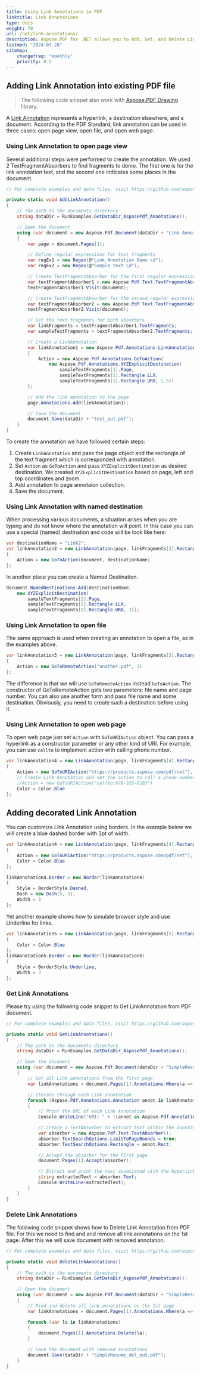 ```yaml
---
title: Using Link Annotations in PDF
linktitle: Link Annotations
type: docs
weight: 70
url: /net/link-annotations/
description: Aspose.PDF for .NET allows you to Add, Get, and Delete Link Annotation from your PDF document.
lastmod: "2024-07-28"
sitemap:
    changefreq: "monthly"
    priority: 0.5
---
```

<script type="application/ld+json">
{
    "@context": "https://schema.org",
    "@type": "TechArticle",
    "headline": "Using Link Annotation for PDF",
    "alternativeHeadline": "How to add Link Annotation in PDF",
    "abstract": "Aspose.PDF for .NET introduces robust capabilities for managing link annotations within PDF documents, enabling users to seamlessly add, retrieve, and remove hyperlinks. This feature enhances document interactivity by allowing links to open specific pages, external files, or web URLs, all customizable with various styles and actions. Unlock new possibilities for PDF navigation and user engagement with this powerful annotation functionality",
    "author": {
        "@type": "Person",
        "name": "Anastasiia Holub",
        "givenName": "Anastasiia",
        "familyName": "Holub",
        "url": "https://www.linkedin.com/in/anastasiia-holub-750430225/"
    },
    "genre": "pdf document generation",
    "keywords": "pdf, c#, text annotation",
    "wordcount": "302",
    "proficiencyLevel": "Beginner",
    "publisher": {
        "@type": "Organization",
        "name": "Aspose.PDF Doc Team",
        "url": "https://products.aspose.com/pdf",
        "logo": "https://www.aspose.cloud/templates/aspose/img/products/pdf/aspose_pdf-for-net.svg",
        "alternateName": "Aspose",
        "sameAs": [
            "https://facebook.com/aspose.pdf/",
            "https://twitter.com/asposepdf",
            "https://www.youtube.com/channel/UCmV9sEg_QWYPi6BJJs7ELOg/featured",
            "https://www.linkedin.com/company/aspose",
            "https://stackoverflow.com/questions/tagged/aspose",
            "https://aspose.quora.com/",
            "https://aspose.github.io/"
        ],
        "contactPoint": [
            {
                "@type": "ContactPoint",
                "telephone": "+1 903 306 1676",
                "contactType": "sales",
                "areaServed": "US",
                "availableLanguage": "en"
            },
            {
                "@type": "ContactPoint",
                "telephone": "+44 141 628 8900",
                "contactType": "sales",
                "areaServed": "GB",
                "availableLanguage": "en"
            },
            {
                "@type": "ContactPoint",
                "telephone": "+61 2 8006 6987",
                "contactType": "sales",
                "areaServed": "AU",
                "availableLanguage": "en"
            }
        ]
    },
    "url": "/net/link-annotation/",
    "mainEntityOfPage": {
        "@type": "WebPage",
        "@id": "/net/link-annotation/"
    },
    "dateModified": "2022-02-04",
    "description": "Aspose.PDF for .NET allows you to Add, Get, and Delete Text Annotation from your PDF document."
}
</script>

## Adding Link Annotation into existing PDF file

> The following code snippet also work with [Aspose.PDF.Drawing](/pdf/net/drawing/) library.

A [Link Annotation](https://reference.aspose.com/pdf/net/aspose.pdf.annotations/linkannotation) represents a hyperlink, a destination elsewhere, and a document. According to the PDF Standard, link annotation can be used in three cases: open page view, open file, and open web page.

### Using Link Annotation to open page view

Several additional steps were performed to create the annotation. We used 2 TextFragmentAbsorbers to find fragments to demo. The first one is for the link annotation text, and the second one indicates some places in the document.

```cs
// For complete examples and data files, visit https://github.com/aspose-pdf/Aspose.PDF-for-.NET

private static void AddLinkAnnotation()
{
    // The path to the documents directory
    string dataDir = RunExamples.GetDataDir_AsposePdf_Annotations();

    // Open the document
    using (var document = new Aspose.Pdf.Document(dataDir + "Link Annotation Demo.pdf"))
	{
		var page = document.Pages[1];

		// Define regular expressions for text fragments
		var regEx1 = new Regex(@"Link Annotation Demo \d");
		var regEx2 = new Regex(@"Sample text \d");

		// Create TextFragmentAbsorber for the first regular expression
		var textFragmentAbsorber1 = new Aspose.Pdf.Text.TextFragmentAbsorber(regEx1);
		textFragmentAbsorber1.Visit(document);

		// Create TextFragmentAbsorber for the second regular expression
		var textFragmentAbsorber2 = new Aspose.Pdf.Text.TextFragmentAbsorber(regEx2);
		textFragmentAbsorber2.Visit(document);

		// Get the text fragments for both absorbers
		var linkFragments = textFragmentAbsorber1.TextFragments;
		var sampleTextFragments = textFragmentAbsorber2.TextFragments;

		// Create a LinkAnnotation
		var linkAnnotation1 = new Aspose.Pdf.Annotations.LinkAnnotation(page, linkFragments[1].Rectangle)
		{
			Action = new Aspose.Pdf.Annotations.GoToAction(
				new Aspose.Pdf.Annotations.XYZExplicitDestination(
					sampleTextFragments[1].Page,
					sampleTextFragments[1].Rectangle.LLX,
					sampleTextFragments[1].Rectangle.URX, 1.5))
		};

		// Add the link annotation to the page
		page.Annotations.Add(linkAnnotation1);

		// Save the document
		document.Save(dataDir + "test_out.pdf");
	}
}
```

To create the annotation we have followed certain steps:

1. Create `LinkAnnotation` and pass the page object and the rectangle of the text fragment which is corresponded with annotation.
1. Set `Action` as `GoToAction` and pass `XYZExplicitDestination` as desired destination. We created `XYZExplicitDestination` based on page, left and top coordinates and zoom.
1. Add annotation to page annotaion collection.
1. Save the document.

### Using Link Annotation with named destination

When processing various documents, a situation arises when you are typing and do not know where the annotation will point.
In this case you can use a special (named) destination and code will be look like here:

```cs
var destinationName = "Link2";
var linkAnnotation2 = new LinkAnnotation(page, linkFragments[2].Rectangle)
{
    Action = new GoToAction(document, destinationName)
};
```

In another place you can create a Named Destination.

```cs
document.NamedDestinations.Add(destinationName,
    new XYZExplicitDestination(
        sampleTextFragments[2].Page,
        sampleTextFragments[2].Rectangle.LLX,
        sampleTextFragments[2].Rectangle.URX, 1));
```

### Using Link Annotation to open file

The same approach is used when creating an annotation to open a file, as in the examples above.

```cs
var linkAnnotation3 = new LinkAnnotation(page, linkFragments[3].Rectangle)
{
    Action = new GoToRemoteAction("another.pdf", 2)
};
```

The difference is that we will use `GoToRemoteAction` instead `GoToAction`. The constructor of GoToRemoteAction gets two parameters: file name and page number.
You can also use another form and pass file name and some destination. Obviously, you need to create such a destination before using it.

### Using Link Annotation to open web page

To open web page just set `Action` with `GoToURIAction` object. 
You can pass a hyperlink as a constructor parameter or any other kind of URI. For example, you can use `callto` to implement action with calling phone number.

```cs
var linkAnnotation4 = new LinkAnnotation(page, linkFragments[4].Rectangle)
{
    Action = new GoToURIAction("https://products.aspose.com/pdf/net"),
    // Create Link Annotation and set the action to call a phone number
    //Action = new GoToURIAction("callto:678-555-0103")
    Color = Color.Blue
};
```

## Adding decorated Link Annotation

You can customize Link Annotation using borders. In the example below we will create a blue dashed border with 3pt of width.

```cs
var linkAnnotation4 = new LinkAnnotation(page, linkFragments[4].Rectangle)
{
    Action = new GoToURIAction("https://products.aspose.com/pdf/net"),    
    Color = Color.Blue
};

linkAnnotation4.Border = new Border(linkAnnotation4)
{
    Style = BorderStyle.Dashed,
    Dash = new Dash(5, 5),
    Width = 3
};
```

Yet another example shows how to simulate browser style and use Underline for links.

```cs
var linkAnnotation5 = new LinkAnnotation(page, linkFragments[5].Rectangle)
{
    Color = Color.Blue
};
linkAnnotation5.Border = new Border(linkAnnotation5)
{
    Style = BorderStyle.Underline,
    Width = 3
};
```

### Get Link Annotations

Please try using the following code snippet to Get LinkAnnotation from PDF document.

```csharp
// For complete examples and data files, visit https://github.com/aspose-pdf/Aspose.PDF-for-.NET

private static void GetLinkAnnotations()
{
    // The path to the documents directory
    string dataDir = RunExamples.GetDataDir_AsposePdf_Annotations();

    // Open the document
    using (var document = new Aspose.Pdf.Document(dataDir + "SimpleResume_mod.pdf"))
	{
		// Get all Link annotations from the first page
		var linkAnnotations = document.Pages[1].Annotations.Where(a => a.AnnotationType == Aspose.Pdf.Annotations.AnnotationType.Link);

		// Iterate through each Link annotation
		foreach (Aspose.Pdf.Annotations.Annotation annot in linkAnnotations)
		{
			// Print the URL of each Link Annotation
			Console.WriteLine("URI: " + ((annot as Aspose.Pdf.Annotations.LinkAnnotation).Action as Aspose.Pdf.Annotations.GoToURIAction).URI);

			// Create a TextAbsorber to extract text within the annotation's rectangle
			var absorber = new Aspose.Pdf.Text.TextAbsorber();
			absorber.TextSearchOptions.LimitToPageBounds = true;
			absorber.TextSearchOptions.Rectangle = annot.Rect;

			// Accept the absorber for the first page
			document.Pages[1].Accept(absorber);

			// Extract and print the text associated with the hyperlink
			string extractedText = absorber.Text;
			Console.WriteLine(extractedText);
		}
	}
}
```

### Delete Link Annotations

The following code snippet shows how to Delete Link Annotation from PDF file. For this we need to find and and remove all link annotations on the 1st page. After this we will save document with removed annotation.

```csharp
// For complete examples and data files, visit https://github.com/aspose-pdf/Aspose.PDF-for-.NET

private static void DeleteLinkAnnotations()
{
    // The path to the documents directory
    string dataDir = RunExamples.GetDataDir_AsposePdf_Annotations();

    // Open the document
    using (var document = new Aspose.Pdf.Document(dataDir + "SimpleResume_mod.pdf"))
	{
		// Find and delete all link annotations on the 1st page
		var linkAnnotations = document.Pages[1].Annotations.Where(a => a.AnnotationType == Aspose.Pdf.Annotations.AnnotationType.Link);

		foreach (var la in linkAnnotations)
		{
			document.Pages[1].Annotations.Delete(la);
		}

		// Save the document with removed annotations
		document.Save(dataDir + "SimpleResume_del_out.pdf");
	}
}
```
